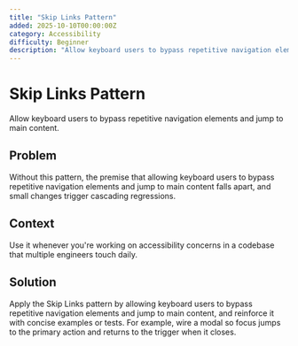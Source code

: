 ```yaml
---
title: "Skip Links Pattern"
added: 2025-10-10T00:00:00Z
category: Accessibility
difficulty: Beginner
description: "Allow keyboard users to bypass repetitive navigation elements and jump to main content."
---
```

# Skip Links Pattern

Allow keyboard users to bypass repetitive navigation elements and jump to main content.

## Problem

Without this pattern, the premise that allowing keyboard users to bypass repetitive navigation elements and jump to main content falls apart, and small changes trigger cascading regressions.

## Context

Use it whenever you're working on accessibility concerns in a codebase that multiple engineers touch daily.

## Solution

Apply the Skip Links pattern by allowing keyboard users to bypass repetitive navigation elements and jump to main content, and reinforce it with concise examples or tests. For example, wire a modal so focus jumps to the primary action and returns to the trigger when it closes.
